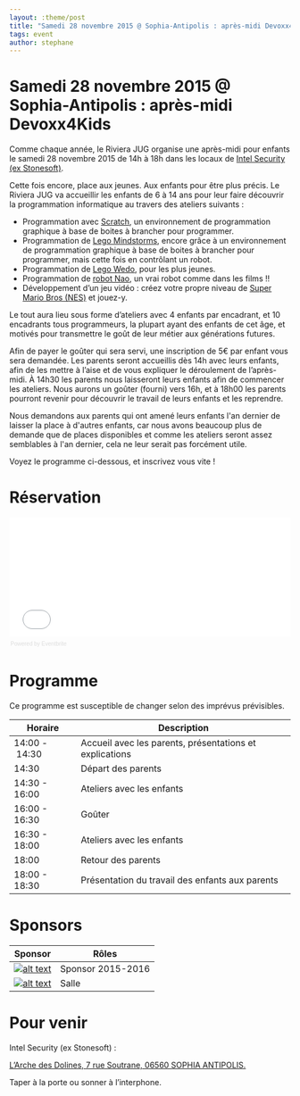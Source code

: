 ```yaml
---
layout: :theme/post
title: "Samedi 28 novembre 2015 @ Sophia-Antipolis : après-midi Devoxx4Kids"
tags: event
author: stephane
---
```


# Samedi 28 novembre 2015 @ Sophia-Antipolis : après-midi Devoxx4Kids

Comme chaque année, le Riviera JUG organise une après-midi pour enfants le samedi 28 novembre 2015 de 14h à 18h dans les locaux de [Intel Security (ex Stonesoft)](https://www.google.fr/maps/place/6+Rue+Soutrane,+06560+Valbonne/@43.623459,7.0469454,181m/data=!3m2!1e3!4b1!4m2!3m1!1s0x12cc2ba6527a9ceb:0x268a60d468889b5d).

Cette fois encore, place aux jeunes. Aux enfants pour être plus précis. Le Riviera JUG va accueillir les enfants de 6 à 14 ans pour leur faire découvrir la programmation informatique au travers des ateliers suivants :

- Programmation avec [Scratch](http://scratch.mit.edu), un environnement de programmation graphique à base de boites à brancher pour programmer.
- Programmation de [Lego Mindstorms](http://www.lego.com/fr-fr/mindstorms), encore grâce à un environnement de programmation graphique à base de boites à brancher pour programmer, mais cette fois en contrôlant un robot.
- Programmation de [Lego Wedo](https://education.lego.com/en-us/lesi/elementary/lego-education-wedo), pour les plus jeunes.
- Programmation de [robot Nao](https://www.aldebaran.com/en/humanoid-robot/nao-robot), un vrai robot comme dans les films !!
- Développement d’un jeu vidéo : créez votre propre niveau de [Super Mario Bros (NES)](http://en.wikipedia.org/wiki/Super_Mario_Bros.) et jouez-y.

Le tout aura lieu sous forme d’ateliers avec 4 enfants par encadrant, et 10 encadrants tous programmeurs, la plupart ayant des enfants de cet âge, et motivés pour transmettre le goût de leur métier aux générations futures.

Afin de payer le goûter qui sera servi, une inscription de 5€ par enfant vous sera demandée. Les parents seront accueillis dès 14h avec leurs enfants, afin de les mettre à l’aise et de vous expliquer le déroulement de l’après-midi. À 14h30 les parents nous laisseront leurs enfants afin de commencer les ateliers. Nous aurons un goûter (fourni) vers 16h, et à 18h00 les parents pourront revenir pour découvrir le travail de leurs enfants et les reprendre.

Nous demandons aux parents qui ont amené leurs enfants l'an dernier de laisser la place à d'autres enfants, car nous avons beaucoup plus de demande que de places disponibles et comme les ateliers seront assez semblables à l'an dernier, cela ne leur serait pas forcément utile.

Voyez le programme ci-dessous, et inscrivez vous vite !

# Réservation

<div style="width:100%; text-align:left;" ><iframe  src="//eventbrite.com/tickets-external?eid=19472442600&ref=etckt" frameborder="0" height="214" width="100%" vspace="0" hspace="0" marginheight="5" marginwidth="5" scrolling="auto" allowtransparency="true"></iframe><div style="font-family:Helvetica, Arial; font-size:10px; padding:5px 0 5px; margin:2px; width:100%; text-align:left;" ><a class="powered-by-eb" style="color: #dddddd; text-decoration: none;" target="_blank" href="http://www.eventbrite.com/r/etckt">Powered by Eventbrite</a></div></div>

# Programme

<div class='warning'>Ce programme est susceptible de changer selon des imprévus prévisibles.</div>

|Horaire|Description|
|---|---|
|14:00 - 14:30|Accueil avec les parents, présentations et explications|
|14:30|Départ des parents|
|14:30 - 16:00|Ateliers avec les enfants|
|16:00 - 16:30|Goûter|
|16:30 - 18:00|Ateliers avec les enfants|
|18:00|Retour des parents|
|18:00 - 18:30|Présentation du travail des enfants aux parents|

# Sponsors

|Sponsor|Rôles|
|---|---|
|[![alt text]({site.page('Sponsors/index.md').image('avisto-150.png')})](http://avisto.com)|Sponsor 2015-2016|
|[![alt text]({site.page('Sponsors/index.md').image('StonesoftLogo-130.png')})](http://www.stonesoft.com)|Salle|

# Pour venir

Intel Security (ex Stonesoft) :

[L’Arche des Dolines, 7 rue Soutrane, 06560 SOPHIA ANTIPOLIS.](http://maps.google.fr/maps?f=q&source=s_q&hl=fr&geocode=&q=Stonesoft+France,+7+rue+Soutrane,+06560+SOPHIA+ANTIPOLIS&sll=43.624147,7.047493&sspn=0.009584,0.027895&ie=UTF8&ll=43.623603,7.047493&spn=0,359.972105&t=h&z=16&iwloc=A&layer=c&cbll=43.62356,7.047388&panoid=OBQExSEJc5rXZVkgSUrnDA&cbp=12,269.44251938871946,,0,7.907692307692307)

Taper à la porte ou sonner à l’interphone.
